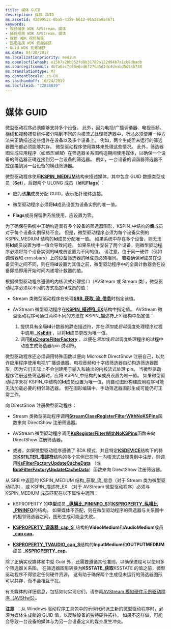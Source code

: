 ```yaml
---
title: 媒体 GUID
description: 媒体 GUID
ms.assetid: 4209952c-0ba5-4359-b612-91529a0a46f1
keywords:
- 视频捕获 WDK AVStream，媒体
- 捕获视频 WDK AVStream，媒体
- 媒体 WDK 视频捕获
- 固定连接 WDK 视频捕获
- Guid WDK 视频捕获
ms.date: 04/20/2017
ms.localizationpriority: medium
ms.openlocfilehash: e15b7a2bb052fd8b31789a122d94b7a1cb8dbadb
ms.sourcegitcommit: 4b7a6ac7c68e6ad6f27da5d1dc4deabd5d34b748
ms.translationtype: MT
ms.contentlocale: zh-CN
ms.lasthandoff: 10/24/2019
ms.locfileid: "72838039"
---
```

# <a name="medium-guids"></a>媒体 GUID


微型驱动程序必须能够支持多个设备。 此外，因为电视/广播调谐器、电视音频、横线和视频捕获组件被分隔到不同的内核流式处理筛选器中，所以必须使用一种方法来正确描述这些组件在设备以及多个设备上。 例如，两个生成但未运行的筛选器图形都必须能够共存。 微型驱动程序使用媒体来处理这些情况。 此外，筛选器图生成应用程序（如*图形编辑*）在筛选器关系图构造期间使用媒体，以确保一个设备的筛选器正确连接到另一台设备的筛选器。 例如，一台设备的调谐器筛选器不应连接到另一台设备的横线筛选器。

微型驱动程序使用[**KSPIN\_MEDIUM**](https://docs.microsoft.com/previous-versions/ff563538(v=vs.85))结构来描述媒体，其中包含 GUID 数据类型成员（**Set**），后跟两个 ULONG 成员（**Id**和**Flags**）：

-   应为该**集**成员分配 GUID，表示拓扑硬件连接。

-   微型驱动程序必须将**Id**成员设置为设备实例的唯一值。

-   **Flags**成员保留供系统使用，应设置为零。

为了确保在系统中正确构造具有多个设备的筛选器图形，KSPIN\_中结构的**集**成员对于每个设备实例保持不变。 但是，微型驱动程序必须为每个设备实例的 KSPIN\_MEDIUM 结构的**Id**成员分配唯一值。 如果系统中存在多个设备，则无法将**Id**成员设置为唯一值会导致问题。 如果系统中安装了两个设备，则微型驱动程序必须将每个设备实例的**Id**成员设置为不同的值。 请注意，位于同一硬件（例如调谐器和 crossbars）上的设备筛选器的**Id**成员必须相同。 若要确保**id**成员在设备实例之间不同，则在将**id**设置为其值之前，微型驱动程序中的全局计数器会在设备即插即用开始时间内递增计数器的值。

根据微型驱动程序遵循的内核流式处理接口（AVStream 或 Stream 类），微型驱动程序必须以不同的方式指定**Id**成员的值：

-   Stream 类微型驱动程序在处理[**SRB\_获取\_流\_信息**](https://docs.microsoft.com/windows-hardware/drivers/stream/srb-get-stream-info)时指定该值。

-   AVStream 微型驱动程序在[**KSPIN\_描述符\_EX**](https://docs.microsoft.com/windows-hardware/drivers/ddi/ks/ns-ks-_kspin_descriptor_ex)结构中指定值。 AVStream 微型驱动程序可通过两种不同的方法在 KSPIN\_描述符\_EX 结构中指定值：

    1.  提供具有全局**Id**计数器的静态描述符，并在*添加*或*启动*调度处理程序过程中调用[ **\_KsEdit**](https://docs.microsoft.com/windows-hardware/drivers/ddi/ks/nf-ks-_ksedit) ，以将**Id**成员更改为唯一值。
    2.  调用[**KsCreateFilterFactory**](https://docs.microsoft.com/windows-hardware/drivers/ddi/ks/nf-ks-kscreatefilterfactory) ，以便在*添加*或*启动*调度处理程序的过程中动态生成筛选器/pin 说明符。

微型驱动程序还必须调用特殊函数以便向 Microsoft DirectShow 注册自己，以允许应用程序使用电视/广播调谐器、电视音频和十字线筛选器自动构造筛选器图形，因为它们实际上不会创建用于输入和输出的内核流式处理 pin。 当微型驱动程序注册这些筛选器时，应将 KSPIN\_中结构的**Id**成员设置为唯一值。 如果微型驱动程序未将 KSPIN\_中结构的**Id**成员设置为唯一值，则自动图形构建应用程序可能无法加载必要的相邻筛选器。 但在图形编辑中，手动筛选器图形生成可能仍可正常工作。

向 DirectShow 注册微型驱动程序：

-   Stream 类微型驱动程序调用[**StreamClassRegisterFilterWithNoKSPins**](https://docs.microsoft.com/windows-hardware/drivers/ddi/strmini/nf-strmini-streamclassregisterfilterwithnokspins)函数来向 DirectShow 注册筛选器。

-   AVStream 微型驱动程序调用[**KsRegisterFilterWithNoKSPins**](https://docs.microsoft.com/windows-hardware/drivers/ddi/ks/nf-ks-ksregisterfilterwithnokspins)函数来向 DirectShow 注册筛选器。

-   或者，如果微型驱动程序遵循了 BDA 模式，并且特定[**KSDEVICE**](https://docs.microsoft.com/windows-hardware/drivers/ddi/ks/ns-ks-_ksdevice)结构下的特定[**KSFILTER\_描述符**](https://docs.microsoft.com/windows-hardware/drivers/ddi/ks/ns-ks-_ksfilter_descriptor)结构的多个实例已在同一内核流式处理类别中注册，则调用[**KsFilterFactoryUpdateCacheData**](https://docs.microsoft.com/windows-hardware/drivers/ddi/ks/nf-ks-ksfilterfactoryupdatecachedata) （或[**BdaFilterFactoryUpdateCacheData**](https://docs.microsoft.com/windows-hardware/drivers/ddi/bdasup/nf-bdasup-bdafilterfactoryupdatecachedata)）函数来向 DirectShow 注册筛选器。

从 SRB 中返回的 KSPIN\_MEDIUM 结构\_获取\_流\_信息（对于 Stream 类为微型驱动程序），或 KSPIN\_描述符\_EX （对于 AVStream 微型驱动程序）必须与 KSPIN\_MEDIUM 成员匹配在以下属性中返回：

-   KSPROPERTY 的**中型**成员[ **\_纵横比\_PININFO\_S**](https://docs.microsoft.com/windows-hardware/drivers/ddi/ksmedia/ns-ksmedia-ksproperty_crossbar_pininfo_s)的[**KSPROPERTY\_纵横比\_PININFO**](https://docs.microsoft.com/windows-hardware/drivers/stream/ksproperty-crossbar-pininfo)的结构。 如果媒体不匹配，则在微型驱动程序的筛选器与关系图中的相邻筛选器之间，图形生成可能会失败。

-   [**KSPROPERTY\_调谐器\_cap\_S**](https://docs.microsoft.com/windows-hardware/drivers/ddi/ksmedia/ns-ksmedia-ksproperty_tuner_caps_s)\_结构的**VideoMedium**和**AudioMedium**成员[ **\_cap cap**](https://docs.microsoft.com/windows-hardware/drivers/stream/ksproperty-tuner-caps)。

-   [**KSPROPERTY\_TVAUDIO\_cap\_S**](https://docs.microsoft.com/windows-hardware/drivers/ddi/ksmedia/ns-ksmedia-ksproperty_tvaudio_caps_s)结构的**InputMedium**和**OUTPUTMEDIUM**成员[ **\_KSPROPERTY\_cap**](https://docs.microsoft.com/windows-hardware/drivers/stream/ksproperty-tvaudio-caps)。

除了正确实现媒体和中型 Guid 外，还需要遵循其他准则，以确保进程可以使用多个筛选器关系图。 在筛选器图形转换为**KSSTATE\_获取**KSSTATE 的值之前，微型驱动程序不得锁定任何硬件资源。 这有助于确保两个生成但未运行的筛选器图形可以共存，而不会相互干扰。

有关媒体的详细信息，包括如何实现它们，请参阅[AVStream 模拟硬件示例驱动程序（AVSHwS）](https://go.microsoft.com/fwlink/p/?linkid=256083)。

**注意**  ：从 Windows 驱动程序工具包中的示例代码派生新的微型驱动程序时，必须为媒体生成新的 GUID 值，以反映设备的独特硬件拓扑。 如果不这样做，可能会导致一台设备的媒体与为另一台设备定义的媒介发生冲突。

 

 

 




